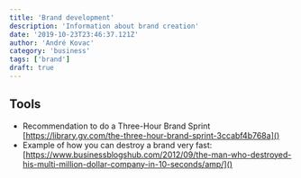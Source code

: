 ```yaml
---
title: 'Brand development'
description: 'Information about brand creation'
date: '2019-10-23T23:46:37.121Z'
author: 'André Kovac'
category: 'business'
tags: ['brand']
draft: true
---
```


## Tools

- Recommendation to do a Three-Hour Brand Sprint [https://library.gv.com/the-three-hour-brand-sprint-3ccabf4b768a]()
- Example of how you can destroy a brand very fast: [https://www.businessblogshub.com/2012/09/the-man-who-destroyed-his-multi-million-dollar-company-in-10-seconds/amp/]()
